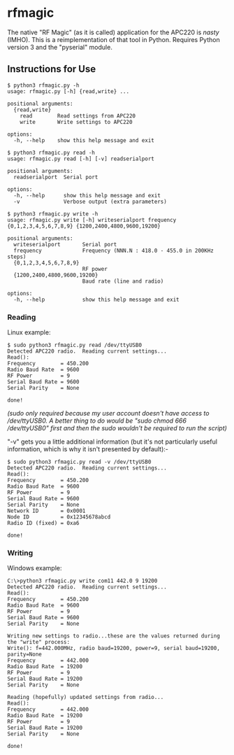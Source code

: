 # rfmagic
The native "RF Magic" (as it is called) application for the APC220 is _nasty_ (IMHO). This is a reimplementation of that tool in Python. Requires Python version 3 and the "pyserial" module.

## Instructions for Use
```
$ python3 rfmagic.py -h
usage: rfmagic.py [-h] {read,write} ...

positional arguments:
  {read,write}
    read        Read settings from APC220
    write       Write settings to APC220

options:
  -h, --help    show this help message and exit
```

```
$ python3 rfmagic.py read -h
usage: rfmagic.py read [-h] [-v] readserialport

positional arguments:
  readserialport  Serial port

options:
  -h, --help      show this help message and exit
  -v              Verbose output (extra parameters)
```

```
$ python3 rfmagic.py write -h
usage: rfmagic.py write [-h] writeserialport frequency {0,1,2,3,4,5,6,7,8,9} {1200,2400,4800,9600,19200}

positional arguments:
  writeserialport       Serial port
  frequency             Frequency (NNN.N : 418.0 - 455.0 in 200KHz steps)
  {0,1,2,3,4,5,6,7,8,9}
                        RF power
  {1200,2400,4800,9600,19200}
                        Baud rate (line and radio)

options:
  -h, --help            show this help message and exit
```
### Reading
Linux example:
```
$ sudo python3 rfmagic.py read /dev/ttyUSB0
Detected APC220 radio.  Reading current settings...
Read():
Frequency        = 450.200
Radio Baud Rate  = 9600
RF Power         = 9
Serial Baud Rate = 9600
Serial Parity    = None

done!
```
*(sudo only required because my user account doesn't have access to /dev/ttyUSB0. A better thing to do would be "sudo chmod 666 /dev/ttyUSB0" first and then the sudo wouldn't be required to run the script)*

"-v" gets you a little additional information (but it's not particularly useful information, which is why it isn't presented by default):-
```
$ sudo python3 rfmagic.py read -v /dev/ttyUSB0
Detected APC220 radio.  Reading current settings...
Read():
Frequency        = 450.200
Radio Baud Rate  = 9600
RF Power         = 9
Serial Baud Rate = 9600
Serial Parity    = None
Network ID       = 0x0001
Node ID          = 0x12345678abcd
Radio ID (fixed) = 0xa6

done!
```

### Writing
Windows example:
```
C:\>python3 rfmagic.py write com11 442.0 9 19200
Detected APC220 radio.  Reading current settings...
Read():
Frequency        = 450.200
Radio Baud Rate  = 9600
RF Power         = 9
Serial Baud Rate = 9600
Serial Parity    = None

Writing new settings to radio...these are the values returned during the "write" process:
Write(): f=442.000MHz, radio baud=19200, power=9, serial baud=19200, parity=None
Frequency        = 442.000
Radio Baud Rate  = 19200
RF Power         = 9
Serial Baud Rate = 19200
Serial Parity    = None

Reading (hopefully) updated settings from radio...
Read():
Frequency        = 442.000
Radio Baud Rate  = 19200
RF Power         = 9
Serial Baud Rate = 19200
Serial Parity    = None

done!
```
